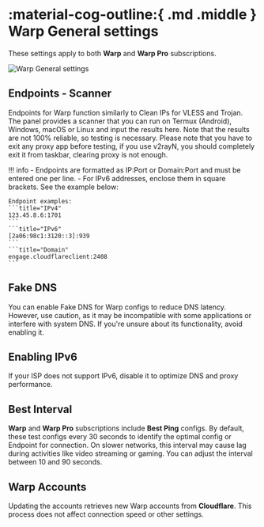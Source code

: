 # :material-cog-outline:{ .md .middle } Warp General settings

These settings apply to both **Warp** and **Warp Pro** subscriptions.  

![Warp General settings](../images/warp-settings.jpg)

## Endpoints - Scanner

Endpoints for Warp function similarly to Clean IPs for VLESS and Trojan. The panel provides a scanner that you can run on Termux (Android), Windows, macOS or Linux and input the results here. Note that the results are not 100% reliable, so testing is necessary. Please note that you have to exit any proxy app before testing, if you use v2rayN, you should completely exit it from taskbar, clearing proxy is not enough.

!!! info
    - Endpoints are formatted as IP:Port or Domain:Port and must be entered one per line.
    - For IPv6 addresses, enclose them in square brackets. See the example below:

    Endpoint examples:
    ```title="IPv4"
    123.45.8.6:1701
    ```
    ```title="IPv6"
    [2a06:98c1:3120::3]:939
    ```
    ```title="Domain"
    engage.cloudflareclient:2408
    ```  

## Fake DNS

You can enable Fake DNS for Warp configs to reduce DNS latency. However, use caution, as it may be incompatible with some applications or interfere with system DNS. If you're unsure about its functionality, avoid enabling it.

## Enabling IPv6

If your ISP does not support IPv6, disable it to optimize DNS and proxy performance.

## Best Interval

**Warp** and **Warp Pro** subscriptions include **Best Ping** configs. By default, these test configs every 30 seconds to identify the optimal config or Endpoint for connection. On slower networks, this interval may cause lag during activities like video streaming or gaming. You can adjust the interval between 10 and 90 seconds.

## Warp Accounts

Updating the accounts retrieves new Warp accounts from **Cloudflare**. This process does not affect connection speed or other settings.
